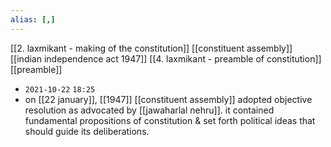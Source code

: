 ```yaml
---
alias: [,]
---
```

[[2. laxmikant - making of the constitution]] [[constituent assembly]] [[indian independence act 1947]] [[4. laxmikant - preamble of constitution]] [[preamble]]

- `2021-10-22` `18:25`
- on [[22 january]], [[1947]] [[constituent assembly]] adopted objective resolution as advocated by [[jawaharlal nehru]]. it contained fundamental propositions of constitution & set forth political ideas that should guide its deliberations.